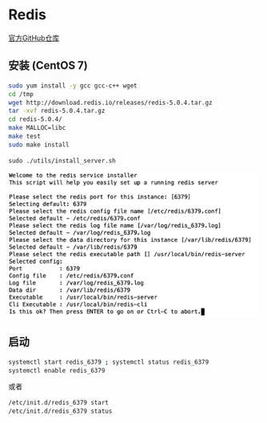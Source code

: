 # Redis

[官方GitHub仓库](https://github.com/antirez/redis)

## 安装 (CentOS 7)

```bash
sudo yum install -y gcc gcc-c++ wget
cd /tmp
wget http://download.redis.io/releases/redis-5.0.4.tar.gz
tar -xvf redis-5.0.4.tar.gz
cd redis-5.0.4/
make MALLOC=libc
make test
sudo make install
```

`sudo ./utils/install_server.sh`

![sudo ./utils/install_server.sh](redisinstall.png)

## 启动

```bash
systemctl start redis_6379 ; systemctl status redis_6379
systemctl enable redis_6379
```

或者

```bash
/etc/init.d/redis_6379 start
/etc/init.d/redis_6379 status
```
